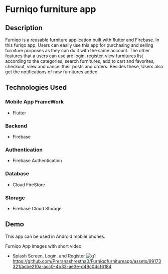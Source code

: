 # Furniqo furniture app

## Description
Furniqo is a reusable furniture application built with flutter and Firebase.
In this furiqo app, Users can easily use this app for purchasing and selling furniture purposes as they can do it with the same account. The other features that a users can use are login, register, view furnitures list according to the categories, search furnitures, add to cart and favorites, checkout, view and cancel their posts and orders. Besides these, Users also get the notifications of new furnitures added.
## Technologies Used
### Mobile App FrameWork
- Flutter
### Backend
- Firebase
### Authentication
- Firebase Authentication
### Database 
- Cloud FireStore
### Storage
- Firebase Cloud Storage

## Demo
This app can be used in Android mobile phones.

Furniqo App images with short video
-  Splash Screen, Login, and Register 
![g1](https://github.com/Preranashrestha0/Furniqofurnitureapp/assets/99173321/635adab9-fb52-4b88-b1e6-7a718deec189)
https://github.com/Preranashrestha0/Furniqofurnitureapp/assets/99173321/acbe210a-acc0-4b33-ae3e-d49c04cf6184






  




